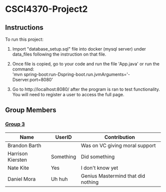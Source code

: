 # CSCI4370-Project2

## Instructions

To run this project:
1. Import "database_setup.sql" file into docker (mysql server) under data_files following the instruction on that file.

2. Once file is copied, go to your code and run the file 'App.java' or run the command: <br />
   'mvn spring-boot:run-Dspring-boot.run.jvmArguments='-Dserver.port=8080'
   
4. Go to http://localhost:8080/ after the program is ran to test functionality. 
   You will need to register a user to access the full page.

## Group Members
### <ins>Group 3 </ins>

| Name | UserID | Contribution |
| ------------- | ------------- | ------------- |
|Brandon Barth | | Was on VC giving moral support |
|Harrison Kiersten | Something | Did something |
| Nate Kite | Yes | I don't know yet |
| Daniel Mora | Uh huh | Genius Mastermind that did nothing |
